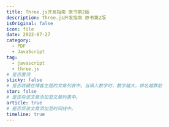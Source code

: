 ```yaml
---
title: Three.js开发指南 原书第2版
description: Three.js开发指南 原书第2版
isOriginal: false
icon: file
date: 2022-07-27
category:
  - PDF
  - JavaScript
tag:
  - javascript
  - three.js
# 是否置顶
sticky: false
# 是否收藏在博客主题的文章列表中。当填入数字时，数字越大，排名越靠前
star: false
# 是否将该文章添加至文章列表中。
article: true
# 是否将该文章添加至时间线中。
timeline: true
---
```

<CountView></CountView>
<!-- more -->


<PDF url="https://lc-gluttony.s3.amazonaws.com/LfQUMiHwWA4l/oCHkR6zv1wRnO2AlyxXm9o4GfNsFYDMw/Three.js%E5%BC%80%E5%8F%91%E6%8C%87%E5%8D%97%20%20%E5%8E%9F%E4%B9%A6%E7%AC%AC2%E7%89%88.pdf"  />